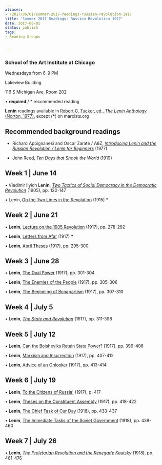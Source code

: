 ```yaml
---
aliases:
- /2017/06/01/summer-2017-readings-russian-revolution-1917
title: 'Summer 2017 Readings: Russian Revolution 1917'
date: 2017-06-01
status: publish
tags:
- Reading Groups


---
```

<!-- ![](/file/readings/Vladimir-Lenin-1024x819.jpg){.alignnone -->


### School of the Art Institute at Chicago

Wednesdays from 6-9 PM

Lakeview Building

116 S Michigan Ave, Room 202


• **required** / * recommended reading



**Lenin** readings available in [Robert C. Tucker, ed., *The Lenin
Anthology* (Norton,
1977)](https://www.amazon.com/Lenin-Anthology-Vladimir-Ilyich/dp/0393092364),
except (**\***) on marxists.org


## Recommended background readings

* Richard Appignanesi and Oscar Zarate / A&Z, [*Introducing Lenin and
the Russian Revolution / Lenin for
Beginners*](http://www.mediafire.com/file/m9h72nf0swd1bac/leninforbeginners1978.pdf)
(1977)

* John Reed, *[Ten Days that Shook the
World](https://www.marxists.org/archive/reed/1919/10days/10days/index.htm)*
(1919)


## Week 1 | June 14

• Vladimir Ilyich **Lenin**, *[Two Tactics of Social Democracy in the
Democratic
Revolution](https://www.marxists.org/archive/lenin/works/1905/tactics/)*
(1905), pp. 120-147

• Lenin, [On the Two Lines in the
Revolution](https://www.marxists.org/archive/lenin/works/1915/nov/20.htm)
(1915) **\***


## Week 2 | June 21

• **Lenin**, [Lecture on the 1905
Revolution](https://www.marxists.org/archive/lenin/works/1917/jan/09.htm)
(1917), pp. 278-292

• **Lenin**, [Letters from
Afar](https://www.marxists.org/archive/lenin/works/1917/lfafar/index.htm)
(1917) **\***

• **Lenin**, [April
Theses](https://www.marxists.org/archive/lenin/works/1917/apr/04.htm)
(1917), pp. 295-300


## Week 3 | June 28

• **Lenin**, [The Dual
Power](https://www.marxists.org/archive/lenin/works/1917/apr/09.htm)
(1917), pp. 301-304

• **Lenin**, [The Enemies of the
People](https://www.marxists.org/archive/lenin/works/1917/jun/20b.htm)
(1917), pp. 305-306

• **Lenin**, [The Beginning of
Bonapartism](https://www.marxists.org/archive/lenin/works/1917/jul/29.htm)
(1917), pp. 307-310


## Week 4 | July 5

• **Lenin**, [*The State and
Revolution*](https://www.marxists.org/archive/lenin/works/1917/staterev/index.htm)
(1917), pp. 311-398


## Week 5 | July 12

• **Lenin**, [Can the Bolsheviks Retain State
Power?](https://www.marxists.org/archive/lenin/works/1917/oct/01.htm)
(1917), pp. 399-406

• **Lenin**, [Marxism and
Insurrection](https://www.marxists.org/archive/lenin/works/1917/sep/13.htm)
(1917), pp. 407-412

• **Lenin**, [Advice of an
Onlooker](https://www.marxists.org/archive/lenin/works/1917/oct/08.htm)
(1917), pp. 413-414



## Week 6 | July 19

• **Lenin**, [To the Citizens of
Russia!](https://www.marxists.org/archive/lenin/works/1917/oct/25.htm)
(1917), p. 417

• **Lenin**, [Theses on the Constituent
Assembly](https://www.marxists.org/archive/lenin/works/1917/dec/11a.htm)
(1917), pp. 418-422

• **Lenin**, [The Chief Task of Our
Day](https://www.marxists.org/archive/lenin/works/1918/mar/11.htm)
(1918), pp. 433-437

• **Lenin**, [The Immediate Tasks of the Soviet
Government](https://www.marxists.org/archive/lenin/works/1918/mar/x03.htm)
(1918), pp. 438-460



## Week 7 | July 26

• **Lenin**, *[The Proletarian Revolution and the Renegade
Kautsky](https://www.marxists.org/archive/lenin/works/1918/prrk/index.htm)*
(1918), pp. 461-476
